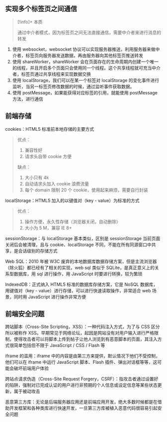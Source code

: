 
## 实现多个标签页之间通信

>[!info]+ 本质
> 
> 通过中介者模式，因为标签页之间无法直接通信，需要中介者来进行消息的转发

1. 使用 websocket，websocket 协议可以实现服务器推送，利用服务器来做中介者，标签页向服务器发送数据，再由服务器向其他标签页推送转发
2. 使用 shareWorker，shareWorker 会在页面存在的生命周期内创建一个唯一的线程，并且开启多个页面只会使用同一个线程。这个共享线程就可充当中介者，标签页通过共享线程来实现数据交换
3. 使用 localStorage，我们可以在某一个标签对 localStorage 的变化事件进行监听，当另一标签页修改数据的时候，通过监听事件获取数据。
4. 使用 postMessage，如果能获得对应标签的引用，就能使用 postMessage 方法，进行通信

## 前端存储

cookies：HTML5 标准前本地存储的主要方式
>	优点：
>	1. 兼容性好
>	2. 请求头自带 cookie 方便
> 
>	缺点：
>	1. 大小只有 4k
>	2. 自动请求头加入 cookie 浪费流量
>	3. 每个 domain 限制 20 个 cookie，使用起来麻烦，需要自行封装

localStorage：HTML5 加入的以键值对（key - value）为标准的方式
>	优点：
>	1. 操作方便，永久性存储（浏览器关闭，自动删除）
>	2. 大小为 5 M，兼容 IE 8+

sessionStorage：与 localStorage 基本类似，区别是 sessionStorage 当前页面关闭后会被清理，且与 cookie、localStorage 不同，不能在所有同源窗口中共享，是会话级别的存储方式

Web SQL：2010 年被 W3C 废弃的本地数据库数据存储方案，但是主流浏览器（除火狐）都已经有了相关的实现，web sql 类似于 SQLite，是真正意义上的关系型数据库，用 sql 进行操作，用 JavaScript 时要进行转换，较为繁琐

IndexedDB：正式纳入 HTML5 标准的数据库存储方案，它是 NoSQL 数据库，用键值对（key - value）进行存储，可以进行快速读取操作，非常适合 web 场景，同时用 JavaScript 进行操作非常方便

## 前端安全问题

跨站脚本（Cross-Site Scripting，XSS）：一种代码注入方式，为了与 CSS 区分所以被称作 XSS。早期常见于网络论坛，起因是网站没有对用户输入进行严格限制，使得攻击者可以将脚本上传到帖子让他人浏览到有恶意脚本的页面，其注入方式很简单包括但不限于 JavaScript / CSS / Flash 等

iframe 的滥用：iframe 中的内容是由第三方来提供，默认情况下他们不受控制，他们可以在 iframe 中运行 JavaScript 脚本、Flash 插件、弹出对话框等等，这可能会破坏前端用户体验

跨站点请求伪造（Cross-Site Request Forgery，CSRF）：指攻击者通过设置好的陷阱，强制对已完成认证的用户进行非预期的个人信息或设定信息等某些状态更新，属于被动攻击

恶意第三方库：无论是后端服务器应用还是前端应用开发，绝大多数时候都是在借助开发框架和各种类库进行快速开发，一旦第三方库被植入恶意代码很容易引起安全问题

